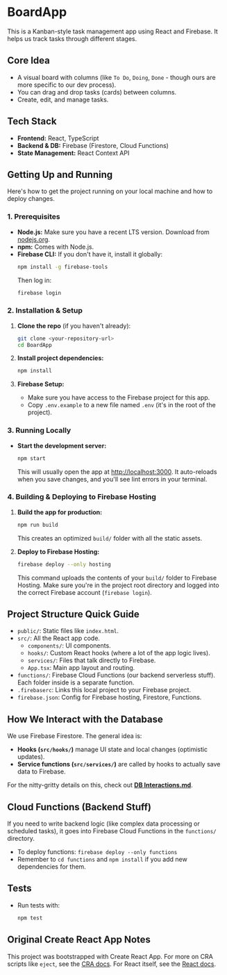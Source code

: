 # BoardApp

This is a Kanban-style task management app using React and Firebase. It helps us track tasks through different stages.

## Core Idea

-   A visual board with columns (like `To Do`, `Doing`, `Done` - though ours are more specific to our dev process).
-   You can drag and drop tasks (cards) between columns.
-   Create, edit, and manage tasks.

## Tech Stack

-   **Frontend:** React, TypeScript
-   **Backend & DB:** Firebase (Firestore, Cloud Functions)
-   **State Management:** React Context API

## Getting Up and Running

Here's how to get the project running on your local machine and how to deploy changes.

### 1. Prerequisites

-   **Node.js:** Make sure you have a recent LTS version. Download from [nodejs.org](https://nodejs.org/).
-   **npm:** Comes with Node.js.
-   **Firebase CLI:** If you don't have it, install it globally:
    ```bash
    npm install -g firebase-tools
    ```
    Then log in:
    ```bash
    firebase login
    ```

### 2. Installation & Setup

1.  **Clone the repo** (if you haven't already):
    ```bash
    git clone <your-repository-url>
    cd BoardApp
    ```

2.  **Install project dependencies:**
    ```bash
    npm install
    ```

3.  **Firebase Setup:**
    *   Make sure you have access to the Firebase project for this app.
    *   Copy `.env.example` to a new file named `.env` (it's in the root of the project).

### 3. Running Locally

-   **Start the development server:**
    ```bash
    npm start
    ```
    This will usually open the app at [http://localhost:3000](http://localhost:3000). It auto-reloads when you save changes, and you'll see lint errors in your terminal.

### 4. Building & Deploying to Firebase Hosting

1.  **Build the app for production:**
    ```bash
    npm run build
    ```
    This creates an optimized `build/` folder with all the static assets.

2.  **Deploy to Firebase Hosting:**
    ```bash
    firebase deploy --only hosting
    ```
    This command uploads the contents of your `build/` folder to Firebase Hosting. Make sure you're in the project root directory and logged into the correct Firebase account (`firebase login`).

## Project Structure Quick Guide

-   `public/`: Static files like `index.html`.
-   `src/`: All the React app code.
    -   `components/`: UI components.
    -   `hooks/`: Custom React hooks (where a lot of the app logic lives).
    -   `services/`: Files that talk directly to Firebase.
    -   `App.tsx`: Main app layout and routing.
-   `functions/`: Firebase Cloud Functions (our backend serverless stuff). Each folder inside is a separate function.
-   `.firebaserc`: Links this local project to your Firebase project.
-   `firebase.json`: Config for Firebase hosting, Firestore, Functions.

## How We Interact with the Database

We use Firebase Firestore. The general idea is:
-   **Hooks (`src/hooks/`)** manage UI state and local changes (optimistic updates).
-   **Service functions (`src/services/`)** are called by hooks to actually save data to Firebase.

For the nitty-gritty details on this, check out **[DB Interactions.md](DB%20Interactions.md)**.

## Cloud Functions (Backend Stuff)

If you need to write backend logic (like complex data processing or scheduled tasks), it goes into Firebase Cloud Functions in the `functions/` directory.
-   To deploy functions: `firebase deploy --only functions`
-   Remember to `cd functions` and `npm install` if you add new dependencies for them.

## Tests

-   Run tests with:
    ```bash
    npm test
    ```

## Original Create React App Notes

This project was bootstrapped with Create React App. For more on CRA scripts like `eject`, see the [CRA docs](https://facebook.github.io/create-react-app/docs/getting-started). For React itself, see the [React docs](https://reactjs.org/).